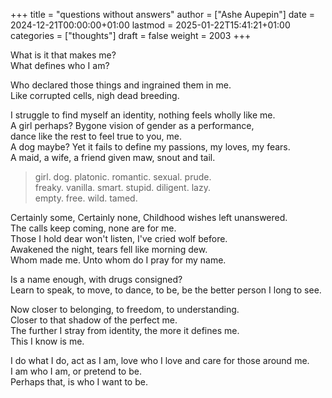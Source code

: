 +++
title = "questions without answers"
author = ["Ashe Aupepin"]
date = 2024-12-21T00:00:00+01:00
lastmod = 2025-01-22T15:41:21+01:00
categories = ["thoughts"]
draft = false
weight = 2003
+++

What is it that makes me?<br />
What defines who I am?<br />

<!--more-->

Who declared those things and ingrained them in me.<br />
Like corrupted cells, nigh dead breeding.

I struggle to find myself an identity, nothing feels wholly like me.<br />
A girl perhaps? Bygone vision of gender as a performance,<br />
dance like the rest to feel true to you, me.<br />
A dog maybe? Yet it fails to define my passions, my loves, my fears.<br />
A maid, a wife, a friend given maw, snout and tail.

> girl. dog. platonic. romantic. sexual. prude.<br />
> freaky. vanilla. smart. stupid. diligent. lazy.<br />
> empty. free. wild. tamed.

Certainly some, Certainly none, Childhood wishes left unanswered.<br />
The calls keep coming, none are for me.<br />
Those I hold dear won't listen, I've cried wolf before.<br />
Awakened the night, tears fell like morning dew.<br />
Whom made me. Unto whom do I pray for my name.

Is a name enough, with drugs consigned?<br />
Learn to speak, to move, to dance, to be, be the better person I long to see.

Now closer to belonging, to freedom, to understanding.<br />
Closer to that shadow of the perfect me.<br />
The further I stray from identity, the more it defines me.<br />
This I know is me.

I do what I do, act as I am, love who I love and care for those around me.<br />
I am who I am, or pretend to be.<br />
Perhaps that, is who I want to be.

